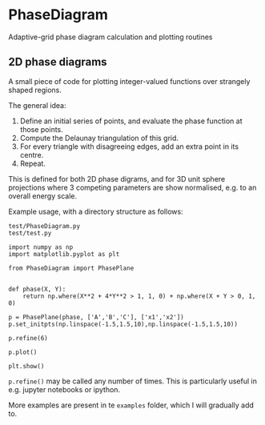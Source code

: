 # PhaseDiagram
Adaptive-grid phase diagram calculation and plotting routines

## 2D phase diagrams
A small piece of code for plotting integer-valued functions over strangely shaped regions.

The general idea:
1. Define an initial series of points, and evaluate the phase function at those points.
2. Compute the Delaunay triangulation of this grid.
3. For every triangle with disagreeing edges, add an extra point in its centre.
4. Repeat.

This is defined for both 2D phase digrams, and for 3D unit sphere projections where 3 competing parameters are show normalised, e.g. to an overall energy scale.

Example usage, with a directory structure as follows:
```
test/PhaseDiagram.py
test/test.py
```

```python3
import numpy as np                 
import matplotlib.pyplot as plt

from PhaseDiagram import PhasePlane


def phase(X, Y):
    return np.where(X**2 + 4*Y**2 > 1, 1, 0) + np.where(X + Y > 0, 1, 0) 

p = PhasePlane(phase, ['A','B','C'], ['x1','x2'])
p.set_initpts(np.linspace(-1.5,1.5,10),np.linspace(-1.5,1.5,10))
           
p.refine(6)

p.plot()

plt.show()
```

`p.refine()` may be called any number of times. This is particularly useful in e.g. jupyter notebooks or ipython.


More examples are present in te `examples` folder, which I will gradually add to.
